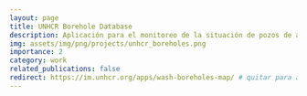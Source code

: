 ```yaml
---
layout: page
title: UNHCR Borehole Database
description: Aplicación para el monitoreo de la situación de pozos de agua apoyados por ACNUR.
img: assets/img/png/projects/unhcr_boreholes.png
importance: 2
category: work
related_publications: false
redirect: https://im.unhcr.org/apps/wash-boreholes-map/ # quitar para acceder a la página de detalle del proyecto
---
```



